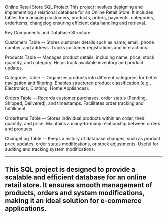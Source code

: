 Online Retail Store SQL Project
This project involves designing and implementing a relational database for an Online Retail Store. 
It includes tables for managing customers, products, orders, payments, categories, orderitems, changelog ensuring efficient data handling and retrieval.

Key Components and Database Structure

Customers Table --
Stores customer details such as name, email, phone number, and address.
Tracks customer registrations and interactions.

Products Table --
Manages product details, including name, price, stock quantity, and category.
Helps track available inventory and product updates.

Categories Table --
Organizes products into different categories for better navigation and filtering.
Enables structured product classification (e.g., Electronics, Clothing, Home Appliances).

Orders Table --
Records customer purchases, order status (Pending, Shipped, Delivered), and timestamps.
Facilitates order tracking and fulfillment.

OrderItems Table --
Stores individual products within an order, their quantity, and price.
Maintains a many-to-many relationship between orders and products.

ChangeLog Table --
Keeps a history of database changes, such as product price updates, order status modifications, or stock adjustments.
Useful for auditing and tracking system modifications.

------
This SQL project is designed to provide a scalable and efficient database for an online retail store. 
It ensures smooth management of products, orders and system modifications, making it an ideal solution for e-commerce applications.
-------

